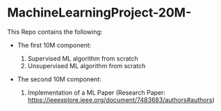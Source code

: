 # MachineLearningProject-20M-
This Repo contains the following:

* The first 10M component:
    1) Supervised ML algorithm from scratch
    2) Unsupervised ML algorithm from scratch

* The second 10M component:
    1) Implementation of a ML Paper
       (Research Paper: https://ieeexplore.ieee.org/document/7483683/authors#authors)

    
    
